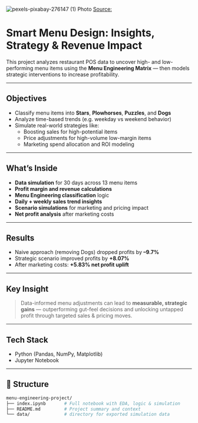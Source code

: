 ![pexels-pixabay-276147 (1)](https://github.com/user-attachments/assets/e6663617-3f9b-4ea1-b03a-b4edd31a3e6b)
Photo [Source:](https://www.pexels.com/photo/diner-menu-board-276147/)
# Smart Menu Design: Insights, Strategy & Revenue Impact

This project analyzes restaurant POS data to uncover high- and low-performing menu items using the **Menu Engineering Matrix** — then models strategic interventions to increase profitability.

---

## Objectives

- Classify menu items into **Stars**, **Plowhorses**, **Puzzles**, and **Dogs**
- Analyze time-based trends (e.g. weekday vs weekend behavior)
- Simulate real-world strategies like:
  - Boosting sales for high-potential items
  - Price adjustments for high-volume low-margin items
  - Marketing spend allocation and ROI modeling

---

## What’s Inside

- **Data simulation** for 30 days across 13 menu items  
- **Profit margin and revenue calculations**  
- **Menu Engineering classification** logic  
- **Daily + weekly sales trend insights**  
- **Scenario simulations** for marketing and pricing impact  
- **Net profit analysis** after marketing costs  

---

## Results

- Naive approach (removing Dogs) dropped profits by **–9.7%**
- Strategic scenario improved profits by **+8.07%**
- After marketing costs: **+5.83% net profit uplift**

---

## Key Insight

> Data-informed menu adjustments can lead to **measurable, strategic gains** — outperforming gut-feel decisions and unlocking untapped profit through targeted sales & pricing moves.

---

## Tech Stack

- Python (Pandas, NumPy, Matplotlib)
- Jupyter Notebook

---

## 📂 Structure

```bash
menu-engineering-project/
├── index.ipynb       # Full notebook with EDA, logic & simulation
├── README.md         # Project summary and context
└── data/             # directory for exported simulation data

